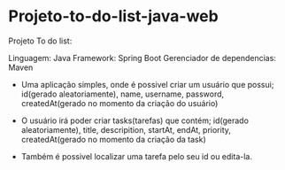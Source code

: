 # Projeto-to-do-list-java-web

Projeto To do list:

Linguagem: Java
Framework: Spring Boot
Gerenciador de dependencias: Maven

- Uma aplicação simples, onde é possivel criar um usuário que possui;
    id(gerado aleatoriamente), name, username, password, createdAt(gerado no momento da criação do usuário)
  
- O usuário irá poder criar tasks(tarefas) que contém;
    id(gerado aleatoriamente), title, descripition, startAt, endAt, priority, createdAt(gerado no momento da criação da task)

- Também é possivel localizar uma tarefa pelo seu id ou edita-la.
